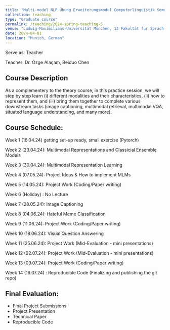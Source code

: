 ```yaml
---
title: "Multi-model NLP Übung Erweiterungsmodul Computerlinguistik Sommersemester 2024"
collection: teaching
type: "Graduate course"
permalink: /teaching/2024-spring-teaching-5
venue: "Ludwig-Maximilians-Universität München, 13 Fakultät für Sprach- und Literaturwissenschaften, Department II, Centrum für Informations- und Sprachverarbeitung"
date: 2024-04-01
location: "Munich, German"
---
```


Serve as: Teacher

Teacher: Dr. Özge Alaçam, Beiduo Chen

## Course Description

As a complementery to the theory course, in this practice session,  we will step by step learn (i) different modalities and their characteristics, (ii)  how to represent them, and (iii) bring them together to complete various downstream tasks (image captioning, multimodal retrieval, multimodal VQA, situated language understanding, and many more).

## Course Schedule:

Week 1 (16.04.24) getting set-up ready, small exercise (Pytorch)

Week 2 (23.04.24): Multimodal Representations and Classicial Ensemble Models

Week 3 (30.04.24): Multimodal Representation Learning

Week 4 (07.05.24): Project Ideas & How to implement MLMs

Week 5 (14.05.24): Project Work (Coding/Paper writing)

Week 6 (Holiday) : No Lecture

Week 7 (28.05.24): Image Captioning

Week 8 (04.06.24): Hateful Meme Classification

Week 9 (11.06.24): Project Work (Coding/Paper writing)

Week 10 (18.06.24): Visual Question Answering

Week 11 (25.06.24): Project Work (Mid-Evaluation - mini presentations)

Week 12 (02.07.24): Project Work (Mid-Evaluation - mini presentations)

Week 13 (09.07.24): Project Work (Coding/Paper writing)

Week 14 (16.07.24) : Reproducible Code (Finalizing and publishing the git repo)


## Final Evaluation:

* Final Project Submissions
* Project Presentation
* Technical Paper
* Reproducible Code
